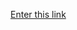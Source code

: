 [Enter this link](https://gesker.wordpress.com/2015/02/17/quick-install-wildfly-8-2-0-on-ubuntu-14-04/)